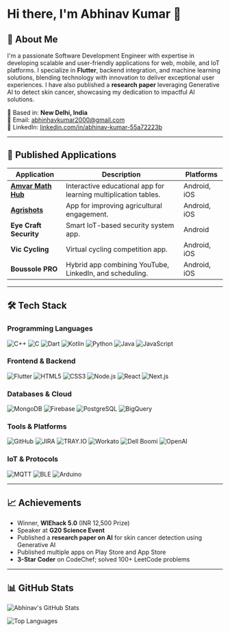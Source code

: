 # Hi there, I'm Abhinav Kumar 👋

## 🚀 About Me
I'm a passionate Software Development Engineer with expertise in developing scalable and user-friendly applications for web, mobile, and IoT platforms. I specialize in **Flutter**, backend integration, and machine learning solutions, blending technology with innovation to deliver exceptional user experiences. I have also published a **research paper** leveraging Generative AI to detect skin cancer, showcasing my dedication to impactful AI solutions.

📍 Based in: **New Delhi, India**  
📧 Email: [abhinhavkumar2000@gmail.com](mailto:abhinhavkumar2000@gmail.com)  
🔗 LinkedIn: [linkedin.com/in/abhinav-kumar-55a72223b](https://www.linkedin.com/in/abhinav-kumar-55a72223b/)  

---

## 🌟 Published Applications

| Application            | Description                                  | Platforms         |
|------------------------|----------------------------------------------|-------------------|
| [**Amvar Math Hub**](https://play.google.com/store/apps/details?id=com.amvarpvtltd.math_hub) | Interactive educational app for learning multiplication tables. | Android, iOS |
| [**Agrishots**](https://play.google.com/store/apps/details?id=com.agrishots.media&hl=en_IN&gl=US) | App for improving agricultural engagement. | Android, iOS |
| **Eye Craft Security** | Smart IoT-based security system app.         | Android          |
| **Vic Cycling**        | Virtual cycling competition app.            | Android, iOS     |
| **Boussole PRO**       | Hybrid app combining YouTube, LinkedIn, and scheduling. | Android, iOS |

---

## 🛠️ Tech Stack

### Programming Languages
![C++](https://img.shields.io/badge/C++-00599C?style=for-the-badge&logo=c%2B%2B&logoColor=white)
![C](https://img.shields.io/badge/C-00599C?style=for-the-badge&logo=c&logoColor=white)
![Dart](https://img.shields.io/badge/Dart-0175C2?style=for-the-badge&logo=dart&logoColor=white)
![Kotlin](https://img.shields.io/badge/Kotlin-0095D5?style=for-the-badge&logo=kotlin&logoColor=white)
![Python](https://img.shields.io/badge/Python-3776AB?style=for-the-badge&logo=python&logoColor=white)
![Java](https://img.shields.io/badge/Java-007396?style=for-the-badge&logo=java&logoColor=white)
![JavaScript](https://img.shields.io/badge/JavaScript-F7DF1E?style=for-the-badge&logo=javascript&logoColor=black)

### Frontend & Backend
![Flutter](https://img.shields.io/badge/Flutter-02569B?style=for-the-badge&logo=flutter&logoColor=white)
![HTML5](https://img.shields.io/badge/HTML5-E34F26?style=for-the-badge&logo=html5&logoColor=white)
![CSS3](https://img.shields.io/badge/CSS3-1572B6?style=for-the-badge&logo=css3&logoColor=white)
![Node.js](https://img.shields.io/badge/Node.js-339933?style=for-the-badge&logo=nodedotjs&logoColor=white)
![React](https://img.shields.io/badge/React-61DAFB?style=for-the-badge&logo=react&logoColor=black)
![Next.js](https://img.shields.io/badge/Next.js-000000?style=for-the-badge&logo=nextdotjs&logoColor=white)

### Databases & Cloud
![MongoDB](https://img.shields.io/badge/MongoDB-47A248?style=for-the-badge&logo=mongodb&logoColor=white)
![Firebase](https://img.shields.io/badge/Firebase-FFCA28?style=for-the-badge&logo=firebase&logoColor=black)
![PostgreSQL](https://img.shields.io/badge/PostgreSQL-336791?style=for-the-badge&logo=postgresql&logoColor=white)
![BigQuery](https://img.shields.io/badge/BigQuery-4285F4?style=for-the-badge&logo=googlecloud&logoColor=white)

### Tools & Platforms
![GitHub](https://img.shields.io/badge/GitHub-181717?style=for-the-badge&logo=github&logoColor=white)
![JIRA](https://img.shields.io/badge/JIRA-0052CC?style=for-the-badge&logo=jira&logoColor=white)
![TRAY.IO](https://img.shields.io/badge/TRAY.IO-F05032?style=for-the-badge&logoColor=white)
![Workato](https://img.shields.io/badge/Workato-008080?style=for-the-badge&logoColor=white)
![Dell Boomi](https://img.shields.io/badge/Dell%20Boomi-333333?style=for-the-badge&logoColor=white)
![OpenAI](https://img.shields.io/badge/OpenAI-412991?style=for-the-badge&logo=openai&logoColor=white)

### IoT & Protocols
![MQTT](https://img.shields.io/badge/MQTT-660066?style=for-the-badge&logoColor=white)
![BLE](https://img.shields.io/badge/BLE-0072C6?style=for-the-badge&logoColor=white)
![Arduino](https://img.shields.io/badge/Arduino-00979D?style=for-the-badge&logo=arduino&logoColor=white)

---

## 📈 Achievements
- Winner, **WIEhack 5.0** (INR 12,500 Prize)
- Speaker at **G20 Science Event**
- Published a **research paper on AI** for skin cancer detection using Generative AI
- Published multiple apps on Play Store and App Store
- **3-Star Coder** on CodeChef; solved 100+ LeetCode problems

---

## 📊 GitHub Stats
![Abhinav's GitHub Stats](https://github-readme-stats.vercel.app/api?username=abhinav52000&show_icons=true&theme=radical)

![Top Languages](https://github-readme-stats.vercel.app/api/top-langs/?username=abhinav52000&layout=compact&theme=radical)
